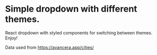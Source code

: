# Simple dropdown with different themes.

React dropdown with styled components for switching between themes.
Enjoy!

Data used from https://avancera.app/cities/
